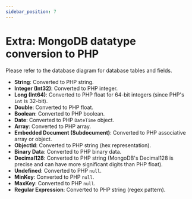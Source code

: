 ```yaml
---
sidebar_position: 7
---
```

# Extra: MongoDB datatype conversion to PHP
Please refer to the database diagram for database tables and fields.

- **String**: Converted to PHP string.
- **Integer (Int32)**: Converted to PHP integer.
- **Long (Int64)**: Converted to PHP float for 64-bit integers (since PHP's `int` is 32-bit).
- **Double**: Converted to PHP float.
- **Boolean**: Converted to PHP boolean.
- **Date**: Converted to PHP `DateTime` object.
- **Array**: Converted to PHP array.
- **Embedded Document (Subdocument)**: Converted to PHP associative array or object.
- **ObjectId**: Converted to PHP string (hex representation).
- **Binary Data**: Converted to PHP binary data.
- **Decimal128**: Converted to PHP string (MongoDB's Decimal128 is precise and can have more significant digits than PHP float).
- **Undefined**: Converted to PHP `null`.
- **MinKey**: Converted to PHP `null`.
- **MaxKey**: Converted to PHP `null`.
- **Regular Expression**: Converted to PHP string (regex pattern).